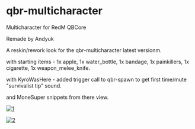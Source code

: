 # qbr-multicharacter
Multicharacter for RedM QBCore

Remade by Andyuk

A reskin/rework look for the qbr-multicharacter latest versionm.

with starting items - 1x apple, 1x water_bottle, 1x bandage, 1x painkillers, 1x cigarette, 1x weapon_melee_knife.

with KyroWasHere - added trigger call to qbr-spawn to get first time/mute "survivalist tip" sound.

and MoneSuper snippets from there view.

<a href="https://ibb.co/HrXVm51"><img src="https://i.ibb.co/LCv84Vb/1.jpg" alt="1" border="0"></a>


<a href="https://ibb.co/JQ4fGjH"><img src="https://i.ibb.co/5FyNShL/2.jpg" alt="2" border="0"></a>
